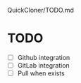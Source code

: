QuickCloner/TODO.md
# TODO

- [ ] Github integration
- [ ] GitLab integration
- [ ] Pull when exists